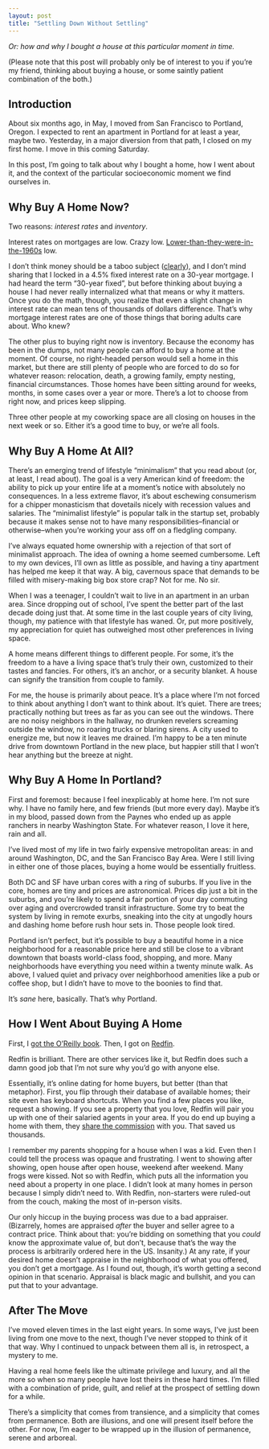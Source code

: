 ```yaml
---
layout: post
title: "Settling Down Without Settling"
---
```





*Or: how and why I bought a house at this particular moment in time.*

(Please note that this post will probably only be of interest to you if you’re my friend, thinking about buying a house, or some saintly patient combination of the both.)

Introduction
------------

About six months ago, in May, I moved from San Francisco to Portland, Oregon. I expected to rent an apartment in Portland for at least a year, maybe two. Yesterday, in a major diversion from that path, I closed on my first home. I move in this coming Saturday.

In this post, I’m going to talk about why I bought a home, how I went about it, and the context of the particular socioeconomic moment we find ourselves in.

Why Buy A Home Now?
-------------------

Two reasons: *interest rates* and *inventory*.

Interest rates on mortgages are low. Crazy low. [Lower-than-they-were-in-the-1960s](http://mortgage-x.com/trends.htm) low.

I don’t think money should be a taboo subject ([clearly](https://www.banksimple.com/)), and I don’t mind sharing that I locked in a 4.5% fixed interest rate on a 30-year mortgage. I had heard the term “30-year fixed”, but before thinking about buying a house I had never really internalized what that means or why it matters. Once you do the math, though, you realize that even a slight change in interest rate can mean tens of thousands of dollars difference. That’s why mortgage interest rates are one of those things that boring adults care about. Who knew?

The other plus to buying right now is inventory. Because the economy has been in the dumps, not many people can afford to buy a home at the moment. Of course, no right-headed person would sell a home in this market, but there are still plenty of people who are forced to do so for whatever reason: relocation, death, a growing family, empty nesting, financial circumstances. Those homes have been sitting around for weeks, months, in some cases over a year or more. There’s a lot to choose from right now, and prices keep slipping.

Three other people at my coworking space are all closing on houses in the next week or so. Either it’s a good time to buy, or we’re all fools.

Why Buy A Home At All?
----------------------

There’s an emerging trend of lifestyle “minimalism” that you read about (or, at least, I read about). The goal is a very American kind of freedom: the ability to pick up your entire life at a moment’s notice with absolutely no consequences. In a less extreme flavor, it’s about eschewing consumerism for a chipper monasticism that dovetails nicely with recession values and salaries. The “minimalist lifestyle” is popular talk in the startup set, probably because it makes sense not to have many responsibilities–financial or otherwise–when you’re working your ass off on a fledgling company.

I’ve always equated home ownership with a rejection of that sort of minimalist approach. The idea of owning a home seemed cumbersome. Left to my own devices, I’ll own as little as possible, and having a tiny apartment has helped me keep it that way. A big, cavernous space that demands to be filled with misery-making big box store crap? Not for me. No sir.

When I was a teenager, I couldn’t wait to live in an apartment in an urban area. Since dropping out of school, I’ve spent the better part of the last decade doing just that. At some time in the last couple years of city living, though, my patience with that lifestyle has waned. Or, put more positively, my appreciation for quiet has outweighed most other preferences in living space.

A home means different things to different people. For some, it’s the freedom to a have a living space that’s truly their own, customized to their tastes and fancies. For others, it’s an anchor, or a security blanket. A house can signify the transition from couple to family.

For me, the house is primarily about peace. It’s a place where I’m not forced to think about anything I don’t want to think about. It’s quiet. There are trees; practically nothing but trees as far as you can see out the windows. There are no noisy neighbors in the hallway, no drunken revelers screaming outside the window, no roaring trucks or blaring sirens. A city used to energize me, but now it leaves me drained. I’m happy to be a ten minute drive from downtown Portland in the new place, but happier still that I won’t hear anything but the breeze at night.

Why Buy A Home In Portland?
---------------------------

First and foremost: because I feel inexplicably at home here. I’m not sure why. I have no family here, and few friends (but more every day). Maybe it’s in my blood, passed down from the Paynes who ended up as apple ranchers in nearby Washington State. For whatever reason, I love it here, rain and all.

I’ve lived most of my life in two fairly expensive metropolitan areas: in and around Washington, DC, and the San Francisco Bay Area. Were I still living in either one of those places, buying a home would be essentially fruitless.

Both DC and SF have urban cores with a ring of suburbs. If you live in the core, homes are tiny and prices are astronomical. Prices dip just a bit in the suburbs, and you’re likely to spend a fair portion of your day commuting over aging and overcrowded transit infrastructure. Some try to beat the system by living in remote exurbs, sneaking into the city at ungodly hours and dashing home before rush hour sets in. Those people look tired.

Portland isn’t perfect, but it’s possible to buy a beautiful home in a nice neighborhood for a reasonable price here and still be close to a vibrant downtown that boasts world-class food, shopping, and more. Many neighborhoods have everything you need within a twenty minute walk. As above, I valued quiet and privacy over neighborhood amenities like a pub or coffee shop, but I didn’t have to move to the boonies to find that.

It’s *sane* here, basically. That’s why Portland.

How I Went About Buying A Home
------------------------------

First, I [got the O’Reilly book](http://oreilly.com/catalog/0636920000563). Then, I got on [Redfin](http://redfin.com/).

Redfin is brilliant. There are other services like it, but Redfin does such a damn good job that I’m not sure why you’d go with anyone else.

Essentially, it’s online dating for home buyers, but better (than that metaphor). First, you flip through their database of available homes; their site even has keyboard shortcuts. When you find a few places you like, request a showing. If you see a property that you love, Redfin will pair you up with one of their salaried agents in your area. If you do end up buying a home with them, they [share the commission](http://www.redfin.com/buy-a-home/share-the-commission) with you. That saved us thousands.

I remember my parents shopping for a house when I was a kid. Even then I could tell the process was opaque and frustrating. I went to showing after showing, open house after open house, weekend after weekend. Many frogs were kissed. Not so with Redfin, which puts all the information you need about a property in one place. I didn’t look at many homes in person because I simply didn’t need to. With Redfin, non-starters were ruled-out from the couch, making the most of in-person visits.

Our only hiccup in the buying process was due to a bad appraiser. (Bizarrely, homes are appraised *after* the buyer and seller agree to a contract price. Think about that: you’re bidding on something that you *could* know the approximate value of, but don’t, because that’s the way the process is arbitrarily ordered here in the US. Insanity.) At any rate, if your desired home doesn’t appraise in the neighborhood of what you offered, you don’t get a mortgage. As I found out, though, it’s worth getting a second opinion in that scenario. Appraisal is black magic and bullshit, and you can put that to your advantage.

After The Move
--------------

I’ve moved eleven times in the last eight years. In some ways, I’ve just been living from one move to the next, though I’ve never stopped to think of it that way. Why I continued to unpack between them all is, in retrospect, a mystery to me.

Having a real home feels like the ultimate privilege and luxury, and all the more so when so many people have lost theirs in these hard times. I’m filled with a combination of pride, guilt, and relief at the prospect of settling down for a while.

There’s a simplicity that comes from transience, and a simplicity that comes from permanence. Both are illusions, and one will present itself before the other. For now, I’m eager to be wrapped up in the illusion of permanence, serene and arboreal.
